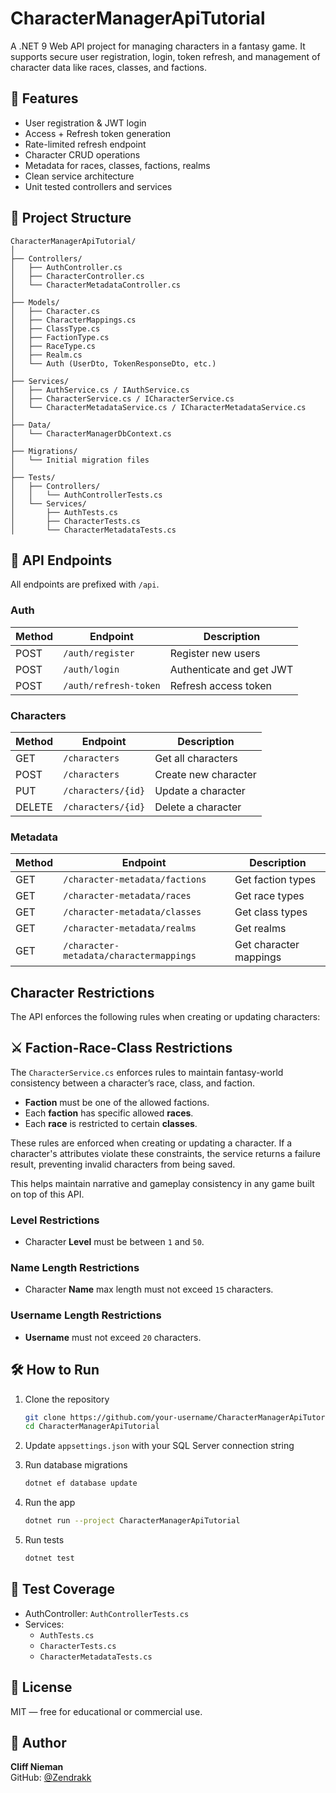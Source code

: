 # CharacterManagerApiTutorial

A .NET 9 Web API project for managing characters in a fantasy game. It supports secure user registration, login, token refresh, and management of character data like races, classes, and factions.

## 🚀 Features

- User registration & JWT login
- Access + Refresh token generation
- Rate-limited refresh endpoint
- Character CRUD operations
- Metadata for races, classes, factions, realms
- Clean service architecture
- Unit tested controllers and services

## 🧱 Project Structure

```
CharacterManagerApiTutorial/
│
├── Controllers/
│   ├── AuthController.cs
│   ├── CharacterController.cs
│   └── CharacterMetadataController.cs
│
├── Models/
│   ├── Character.cs
│   ├── CharacterMappings.cs
│   ├── ClassType.cs
│   ├── FactionType.cs
│   ├── RaceType.cs
│   ├── Realm.cs
│   └── Auth (UserDto, TokenResponseDto, etc.)
│
├── Services/
│   ├── AuthService.cs / IAuthService.cs
│   ├── CharacterService.cs / ICharacterService.cs
│   └── CharacterMetadataService.cs / ICharacterMetadataService.cs
│
├── Data/
│   └── CharacterManagerDbContext.cs
│
├── Migrations/
│   └── Initial migration files
│
├── Tests/
│   ├── Controllers/
│   │   └── AuthControllerTests.cs
│   └── Services/
│       ├── AuthTests.cs
│       ├── CharacterTests.cs
│       └── CharacterMetadataTests.cs
```

## 🔐 API Endpoints

All endpoints are prefixed with `/api`.

### Auth

| Method | Endpoint              | Description              |
|--------|-----------------------|--------------------------|
| POST   | `/auth/register`      | Register new users       |
| POST   | `/auth/login`         | Authenticate and get JWT |
| POST   | `/auth/refresh-token` | Refresh access token     |

### Characters

| Method | Endpoint          | Description              |
|--------|-------------------|--------------------------|
| GET    | `/characters`     | Get all characters       |
| POST   | `/characters`     | Create new character     |
| PUT    | `/characters/{id}`| Update a character       |
| DELETE | `/characters/{id}`| Delete a character       |

### Metadata

| Method | Endpoint             | Description                    |
|--------|----------------------|--------------------------------|
| GET    | `/character-metadata/factions`  | Get faction types   |
| GET    | `/character-metadata/races`     | Get race types      |
| GET    | `/character-metadata/classes`   | Get class types     |
| GET    | `/character-metadata/realms`    | Get realms          |
| GET    | `/character-metadata/charactermappings`    | Get character mappings          |

## Character Restrictions

The API enforces the following rules when creating or updating characters:

## ⚔️ Faction-Race-Class Restrictions

The `CharacterService.cs` enforces rules to maintain fantasy-world consistency between a character’s race, class, and faction.

- **Faction** must be one of the allowed factions.
- Each **faction** has specific allowed **races**.
- Each **race** is restricted to certain **classes**.

These rules are enforced when creating or updating a character. If a character's attributes violate these constraints, the service returns a failure result, preventing invalid characters from being saved.

This helps maintain narrative and gameplay consistency in any game built on top of this API.

### Level Restrictions

- Character **Level** must be between `1` and `50`.

### Name Length Restrictions

- Character **Name** max length must not exceed `15` characters.

### Username Length Restrictions

- **Username** must not exceed `20` characters.

## 🛠 How to Run

1. Clone the repository
   ```bash
   git clone https://github.com/your-username/CharacterManagerApiTutorial.git
   cd CharacterManagerApiTutorial
   ```

2. Update `appsettings.json` with your SQL Server connection string

3. Run database migrations
   ```bash
   dotnet ef database update
   ```

4. Run the app
   ```bash
   dotnet run --project CharacterManagerApiTutorial
   ```

5. Run tests
   ```bash
   dotnet test
   ```

## 🧪 Test Coverage

- AuthController: `AuthControllerTests.cs`
- Services:
  - `AuthTests.cs`
  - `CharacterTests.cs`
  - `CharacterMetadataTests.cs`

## 📝 License

MIT — free for educational or commercial use.

## 👤 Author

**Cliff Nieman**  
GitHub: [@Zendrakk](https://github.com/Zendrakk) 

